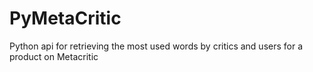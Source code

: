 # PyMetaCritic
Python api for retrieving the most used words by critics and users for a product on Metacritic
